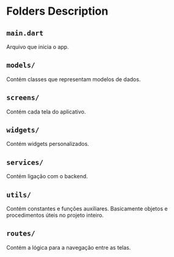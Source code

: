 # Folders Description

## `main.dart`
Arquivo que inicia o app.

## `models/`
Contém classes que representam modelos de dados.

## `screens/`
Contém cada tela do aplicativo.

## `widgets/`
Contém widgets personalizados.

## `services/`
Contém ligação com o backend.

## `utils/`
Contém constantes e funções auxiliares. Basicamente objetos e procedimentos úteis no projeto inteiro.

## `routes/`
Contém a lógica para a navegação entre as telas.